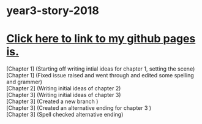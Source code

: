 # year3-story-2018

 
<a href ="https://kenkilmartin.github.io/year3-story-2018/"> <h1>Click here to link to my github pages is. </h1> </a> 
[Chapter 1] (Starting off writing intial ideas for chapter 1, setting the scene)
<br>
[Chapter 1] (Fixed issue raised and went through and edited some spelling and grammer)
<br>
[Chapter 2] (Writing initial ideas of chapter 2)
<br>
[Chapter 3] (Writing initial ideas of chapter 3)
<br>
[Chapter 3] (Created a new branch )
<br>
[Chapter 3] (Created an alternative ending for chapter 3 )
<br>
[Chapter 3] (Spell checked alternative ending) 